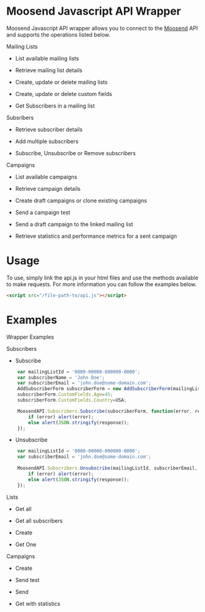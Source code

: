 Moosend Javascript API Wrapper
=======

Moosend Javascript API wrapper allows you to connect to the [Moosend](http://www.moosend.com) API and supports the operations listed below.

Mailing Lists

- List available mailing lists

- Retrieve mailing list details

- Create, update or delete mailing lists

- Create, update or delete custom fields

- Get Subscribers in a mailing list

Subsribers

- Retrieve subscriber details

- Add multiple subscribers

- Subscribe, Unsubscribe or Remove subscribers

Campaigns 

- List available campaigns

- Retrieve campaign details

- Create draft campaigns or clone existing campaigns

- Send a campaign test

- Send a draft campaign to the linked mailing list

- Retrieve statistics and performance metrics for a sent campaign



Usage
=======

To use, simply link the api.js in your html files and use the methods available to make requests. For more information you can follow the examples below.

```html
<script src="/file-path-to/api.js"></script>
```

Examples
=======

Wrapper Examples

Subscribers

- Subscribe

```javascript
	var mailingListId = '0000-00000-000000-0000';
	var subscriberName = 'John Doe';
	var subscriberEmail = 'john.doe@some-domain.com';
	AddSubscriberForm subscriberForm = new AddSubscriberForm(mailingListId, subscriberEmail, subscriberName);
	subscriberForm.CustomFields.Age=45;
	subscriberForm.CustomFields.Country=USA;

	MoosendAPI.Subscribers.Subscribe(subscriberForm, function(error, response) {
		if (error) alert(error);
		else alert(JSON.stringify(response));
	});
```

- Unsubscribe

```javascript
	var mailingListId = '0000-00000-000000-0000';
	var subscriberEmail = 'john.doe@some-domain.com';
	
	MoosendAPI.Subscribers.Unsubscribe(mailingListId, subscriberEmail, function(error, response) {
		if (error) alert(error);
		else alert(JSON.stringify(response));
	});
```

Lists

- Get all

- Get all subscribers

- Create

- Get One

Campaigns

- Create

- Send test

- Send

- Get with statistics